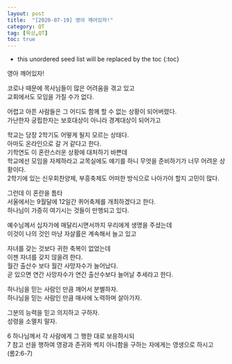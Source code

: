 ```yaml
---
layout: post
title:  "[2020-07-19] 영아 깨어있자!"
category: QT
tag: [묵상,QT]
toc: true
---
```

* this unordered seed list will be replaced by the toc
{:toc}

영아 깨어있자!<br/>

코로나 때문에 목사님들이 많은 어려움을 겪고 있고<br/>
교회에서도 모임을 가질 수가 없다.

어렵고 아픈 사람들은 그 어디도 함께 할 수 없는 상황이 되어버렸다.<br/>
가난한자 궁핍한자는 보호대상이 아니라 경계대상이 되어가고

학교는 당장 2학기도 어떻게 될지 모르는 상태다.<br/> 아마도 온라인으로 갈 거 같다고 한다.<br/>
기학연도 이 혼란스러운 상황에 대처하기 바쁜데<br/>
학교에선 모임을 자제하라고 교목실에도 얘기를 하니
무엇을 준비하기가 너무 어려운 상황이다.<br/>
2학기에 있는 신우회찬양제, 부흥축제도 어떠한 방식으로 나아가야 할지 고민이 많다.

그런데 이 혼란을 틈타<br/>
서울에서는 9월달에 12일간 퀴어축제를 개최하겠다고 한다.<br/>
하나님이 가증히 여기시는 것들이 만행되고 있다.

예수님께서 십자가에 매달리시면서까지 우리에게 생명을 주셨는데<br/> 이것이 나의 것인 마냥 자살률은 계속해서 늘고 있고

자녀를 갖는 것보다 귀한 축복이 없었는데<br/>
이젠 자녀를 갖지 않을려 한다.<br/>
월간 출산수 보다 월간 사망자수가 늘어났다.<br/>
곧 있으면 연간 사망자수가 연간 출산수보다 늘어날 추세라고 한다.

하나님을 믿는 사람인 만큼 깨어서 분별하자.<br/>
하나님을 믿는 사람인 만큼 매사에 노력하며 살아가자.

그분의 능력을 믿고 의지하고 구하자.<br/>
성령을 소멸치 말자.

6 하나님께서 각 사람에게 그 행한 대로 보응하시되<br/>
7 참고 선을 행하여 영광과 존귀와 썩지 아니함을 구하는 자에게는 영생으로 하시고<br/>
(롬2:6-7)